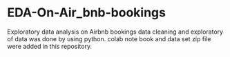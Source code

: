 # EDA-On-Air_bnb-bookings
Exploratory data analysis on Airbnb bookings
data cleaning and exploratory of data was done by using python.
colab note book and data set zip file were added in this repository.
